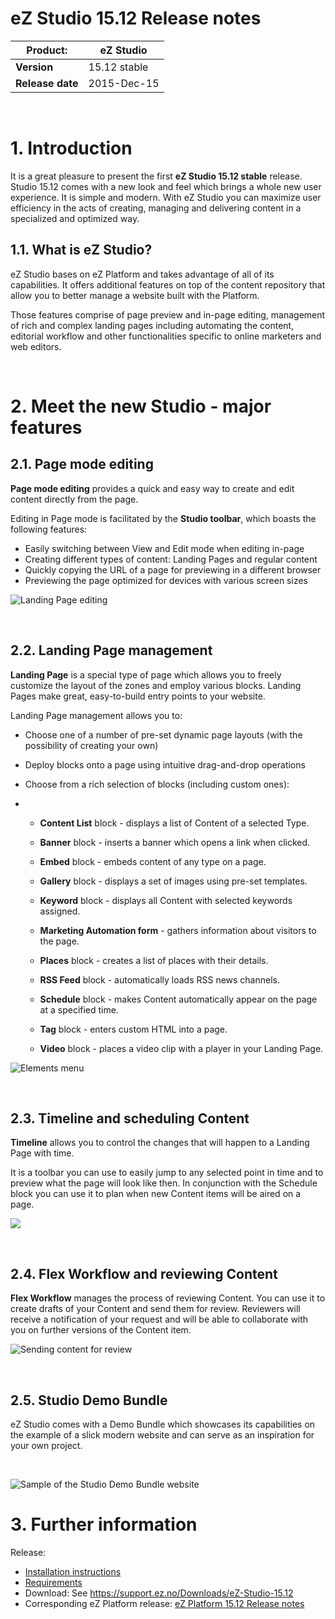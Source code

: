 
# eZ Studio 15.12 Release notes


| **Product:**     | eZ Studio    |
|------------------|--------------|
| **Version**      | 15.12 stable |
| **Release date** | 2015-Dec-15  |

 

# 1. Introduction

It is a great pleasure to present the first **eZ Studio 15.12 stable** release. Studio 15.12 comes with a new look and feel which brings a whole new user experience. It is simple and modern. With eZ Studio you can maximize user efficiency in the acts of creating, managing and delivering content in a specialized and optimized way.

## 1.1. What is eZ Studio?

eZ Studio bases on eZ Platform and takes advantage of all of its capabilities. It offers additional features on top of the content repository that allow you to better manage a website built with the Platform.

Those features comprise of page preview and in-page editing, management of rich and complex landing pages including automating the content, editorial workflow and other functionalities specific to online marketers and web editors.

 

# 2. Meet the new Studio - major features

## 2.1. Page mode editing

**Page mode editing** provides a quick and easy way to create and edit content directly from the page.

Editing in Page mode is facilitated by the **Studio toolbar**, which boasts the following features:

-   Easily switching between View and Edit mode when editing in-page
-   Creating different types of content: Landing Pages and regular content
-   Quickly copying the URL of a page for previewing in a different browser
-   Previewing the page optimized for devices with various screen sizes

![Landing Page editing](img/landing_page_general_screen.png)

 

## 2.2. Landing Page management

**Landing Page** is a special type of page which allows you to freely customize the layout of the zones and employ various blocks. Landing Pages make great, easy-to-build entry points to your website.

Landing Page management allows you to:

-   Choose one of a number of pre-set dynamic page layouts (with the possibility of creating your own)
-   Deploy blocks onto a page using intuitive drag-and-drop operations
-   Choose from a rich selection of blocks (including custom ones):

-   -   **Content List** block - displays a list of Content of a selected Type.
    -   **Banner** block - inserts a banner which opens a link when clicked.
    -   **Embed** block - embeds content of any type on a page.
    -   **Gallery** block - displays a set of images using pre-set templates.
    -   **Keyword** block - displays all Content with selected keywords assigned.
    -   **Marketing Automation form** - gathers information about visitors to the page.
    -   **Places** block - creates a list of places with their details.
    -   **RSS Feed** block - automatically loads RSS news channels.

    -   **Schedule** block - makes Content automatically appear on the page at a specified time.
    -   **Tag** block - enters custom HTML into a page.
    -   **Video** block - places a video clip with a player in your Landing Page.

![Elements menu](img/landing_page_elements_menu.png)

 

## 2.3. Timeline and scheduling Content

**Timeline** allows you to control the changes that will happen to a Landing Page with time.

It is a toolbar you can use to easily jump to any selected point in time and to preview what the page will look like then. In conjunction with the Schedule block you can use it to plan when new Content items will be aired on a page.

![](img/timeline_releasenotes.png)

 

## 2.4. Flex Workflow and reviewing Content

**Flex Workflow** manages the process of reviewing Content. You can use it to create drafts of your Content and send them for review. Reviewers will receive a notification of your request and will be able to collaborate with you on further versions of the Content item.

![Sending content for review](img/flex_sending_for_review.png)

 

## 2.5. Studio Demo Bundle

eZ Studio comes with a Demo Bundle which showcases its capabilities on the example of a slick modern website and can serve as an inspiration for your own project.

 

![Sample of the Studio Demo Bundle website](img/studio_demo_bundle_demo.png)

# 3. Further information

Release:

-   [Installation instructions](../getting_started/install_ez_platform.md)
-   [Requirements](../getting_started/requirements_and_system_configuration.md)
-   Download: See <https://support.ez.no/Downloads/eZ-Studio-15.12>
-   Corresponding eZ Platform release: [eZ Platform 15.12 Release notes](../releases/ez_platform_15.12_release_notes.md)

 



 

 
